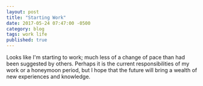 ```yaml
---
layout: post
title: "Starting Work"
date: 2017-05-24 07:47:00 -0500
category: blog
tags: work life
published: true
---
```


Looks like I'm starting to work; much less of a change of pace than had been suggested by others. Perhaps it is the current responsibilities of my work or a honeymoon period, but I hope that the future will bring a wealth of new experiences and knowledge.
